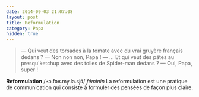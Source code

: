```yaml
---
date: 2014-09-03 21:07:08
layout: post
title: Reformulation
category: Papa
hidden: true
---
```


> — Qui veut des torsades à la tomate avec du vrai gruyère français dedans ?
> — Non non non, Papa !
> — ... Et qui veut des pâtes au presqu'ketchup avec des toiles de Spider-man dedans ?
> — Oui, Papa, super !

**Reformulation** /ʁə.fɔʁ.my.la.sjɔ̃/ _féminin_
La reformulation est une pratique de communication qui consiste à formuler des pensées de façon plus claire.
